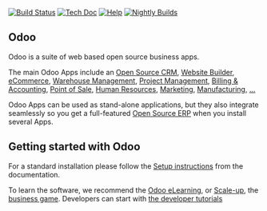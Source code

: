 [![Build Status](https://runbot.odoo.com/runbot/badge/flat/1/master.svg)](https://runbot.odoo.com/runbot)
[![Tech Doc](https://img.shields.io/badge/master-docs-875A7B.svg?style=flat&colorA=8F8F8F)](https://www.jtstorm.com/documentation/15.0)
[![Help](https://img.shields.io/badge/master-help-875A7B.svg?style=flat&colorA=8F8F8F)](https://www.jtstorm.com/forum/help-1)
[![Nightly Builds](https://img.shields.io/badge/master-nightly-875A7B.svg?style=flat&colorA=8F8F8F)](https://nightly.odoo.com/)

Odoo
----

Odoo is a suite of web based open source business apps.

The main Odoo Apps include an <a href="https://www.jtstorm.com/page/crm">Open Source CRM</a>,
<a href="https://www.jtstorm.com/app/website">Website Builder</a>,
<a href="https://www.jtstorm.com/app/ecommerce">eCommerce</a>,
<a href="https://www.jtstorm.com/app/inventory">Warehouse Management</a>,
<a href="https://www.jtstorm.com/app/project">Project Management</a>,
<a href="https://www.jtstorm.com/app/accounting">Billing &amp; Accounting</a>,
<a href="https://www.jtstorm.com/app/point-of-sale-shop">Point of Sale</a>,
<a href="https://www.jtstorm.com/app/employees">Human Resources</a>,
<a href="https://www.jtstorm.com/app/social-marketing">Marketing</a>,
<a href="https://www.jtstorm.com/app/manufacturing">Manufacturing</a>,
<a href="https://www.jtstorm.com/">...</a>

Odoo Apps can be used as stand-alone applications, but they also integrate seamlessly so you get
a full-featured <a href="https://www.jtstorm.com">Open Source ERP</a> when you install several Apps.

Getting started with Odoo
-------------------------

For a standard installation please follow the <a href="https://www.jtstorm.com/documentation/15.0/administration/install.html">Setup instructions</a>
from the documentation.

To learn the software, we recommend the <a href="https://www.jtstorm.com/slides">Odoo eLearning</a>, or <a href="https://www.jtstorm.com/page/scale-up-business-game">Scale-up</a>, the <a href="https://www.jtstorm.com/page/scale-up-business-game">business game</a>. Developers can start with <a href="https://www.jtstorm.com/documentation/15.0/developer/howtos.html">the developer tutorials</a>
